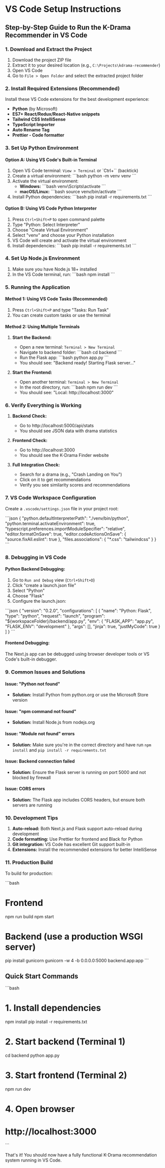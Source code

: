 # VS Code Setup Instructions

## Step-by-Step Guide to Run the K-Drama Recommender in VS Code

### 1. Download and Extract the Project

1. Download the project ZIP file
2. Extract it to your desired location (e.g., `C:\Projects\kdrama-recommender`)
3. Open VS Code
4. Go to `File > Open Folder` and select the extracted project folder

### 2. Install Required Extensions (Recommended)

Install these VS Code extensions for the best development experience:

- **Python** (by Microsoft)
- **ES7+ React/Redux/React-Native snippets**
- **Tailwind CSS IntelliSense**
- **TypeScript Importer**
- **Auto Rename Tag**
- **Prettier - Code formatter**

### 3. Set Up Python Environment

#### Option A: Using VS Code's Built-in Terminal

1. Open VS Code terminal: `View > Terminal` or `Ctrl+`` (backtick)
2. Create a virtual environment:
   \`\`\`bash
   python -m venv venv
   \`\`\`
3. Activate the virtual environment:
   - **Windows:**
     \`\`\`bash
     venv\Scripts\activate
     \`\`\`
   - **macOS/Linux:**
     \`\`\`bash
     source venv/bin/activate
     \`\`\`
4. Install Python dependencies:
   \`\`\`bash
   pip install -r requirements.txt
   \`\`\`

#### Option B: Using VS Code Python Interpreter

1. Press `Ctrl+Shift+P` to open command palette
2. Type "Python: Select Interpreter"
3. Choose "Create Virtual Environment"
4. Select "venv" and choose your Python installation
5. VS Code will create and activate the virtual environment
6. Install dependencies:
   \`\`\`bash
   pip install -r requirements.txt
   \`\`\`

### 4. Set Up Node.js Environment

1. Make sure you have Node.js 18+ installed
2. In the VS Code terminal, run:
   \`\`\`bash
   npm install
   \`\`\`

### 5. Running the Application

#### Method 1: Using VS Code Tasks (Recommended)

1. Press `Ctrl+Shift+P` and type "Tasks: Run Task"
2. You can create custom tasks or use the terminal

#### Method 2: Using Multiple Terminals

1. **Start the Backend:**
   - Open a new terminal: `Terminal > New Terminal`
   - Navigate to backend folder:
     \`\`\`bash
     cd backend
     \`\`\`
   - Run the Flask app:
     \`\`\`bash
     python app.py
     \`\`\`
   - You should see: "Backend ready! Starting Flask server..."

2. **Start the Frontend:**
   - Open another terminal: `Terminal > New Terminal`
   - In the root directory, run:
     \`\`\`bash
     npm run dev
     \`\`\`
   - You should see: "Local: http://localhost:3000"

### 6. Verify Everything is Working

1. **Backend Check:**
   - Go to http://localhost:5000/api/stats
   - You should see JSON data with drama statistics

2. **Frontend Check:**
   - Go to http://localhost:3000
   - You should see the K-Drama Finder website

3. **Full Integration Check:**
   - Search for a drama (e.g., "Crash Landing on You")
   - Click on it to get recommendations
   - Verify you see similarity scores and recommendations

### 7. VS Code Workspace Configuration

Create a `.vscode/settings.json` file in your project root:

\`\`\`json
{
  "python.defaultInterpreterPath": "./venv/bin/python",
  "python.terminal.activateEnvironment": true,
  "typescript.preferences.importModuleSpecifier": "relative",
  "editor.formatOnSave": true,
  "editor.codeActionsOnSave": {
    "source.fixAll.eslint": true
  },
  "files.associations": {
    "*.css": "tailwindcss"
  }
}
\`\`\`

### 8. Debugging in VS Code

#### Python Backend Debugging:

1. Go to `Run and Debug` view (`Ctrl+Shift+D`)
2. Click "create a launch.json file"
3. Select "Python"
4. Choose "Flask"
5. Configure the launch.json:

\`\`\`json
{
  "version": "0.2.0",
  "configurations": [
    {
      "name": "Python: Flask",
      "type": "python",
      "request": "launch",
      "program": "${workspaceFolder}/backend/app.py",
      "env": {
        "FLASK_APP": "app.py",
        "FLASK_ENV": "development"
      },
      "args": [],
      "jinja": true,
      "justMyCode": true
    }
  ]
}
\`\`\`

#### Frontend Debugging:

The Next.js app can be debugged using browser developer tools or VS Code's built-in debugger.

### 9. Common Issues and Solutions

#### Issue: "Python not found"
- **Solution:** Install Python from python.org or use the Microsoft Store version

#### Issue: "npm command not found"
- **Solution:** Install Node.js from nodejs.org

#### Issue: "Module not found" errors
- **Solution:** Make sure you're in the correct directory and have run `npm install` and `pip install -r requirements.txt`

#### Issue: Backend connection failed
- **Solution:** Ensure the Flask server is running on port 5000 and not blocked by firewall

#### Issue: CORS errors
- **Solution:** The Flask app includes CORS headers, but ensure both servers are running

### 10. Development Tips

1. **Auto-reload:** Both Next.js and Flask support auto-reload during development
2. **Code formatting:** Use Prettier for frontend and Black for Python
3. **Git integration:** VS Code has excellent Git support built-in
4. **Extensions:** Install the recommended extensions for better IntelliSense

### 11. Production Build

To build for production:

\`\`\`bash
# Frontend
npm run build
npm start

# Backend (use a production WSGI server)
pip install gunicorn
gunicorn -w 4 -b 0.0.0.0:5000 backend.app:app
\`\`\`

## Quick Start Commands

\`\`\`bash
# 1. Install dependencies
npm install
pip install -r requirements.txt

# 2. Start backend (Terminal 1)
cd backend
python app.py

# 3. Start frontend (Terminal 2)
npm run dev

# 4. Open browser
# http://localhost:3000
\`\`\`

That's it! You should now have a fully functional K-Drama recommendation system running in VS Code.

